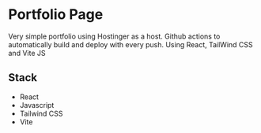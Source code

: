 # Portfolio Page

Very simple portfolio using Hostinger as a host. Github actions to automatically build and deploy with every push. Using React, TailWind CSS and Vite JS

## Stack
- React
- Javascript
- Tailwind CSS
- Vite

